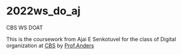# 2022ws_do_aj

CBS WS DOAT

This is the coursework from Ajai E Senkotuvel for the class of Digital organization at [CBS](https://cbs.de) by [Prof.Anders](https://ulrich-anders.eu/)
